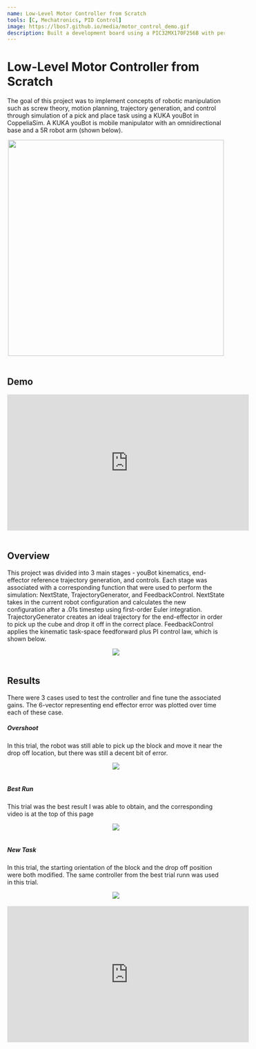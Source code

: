 ```yaml
---
name: Low-Level Motor Controller from Scratch
tools: [C, Mechatronics, PID Control]
image: https://lbos7.github.io/media/motor_control_demo.gif
description: Built a development board using a PIC32MX170F256B with peripherals and implemented PID control to make a motor driver
---
```


# Low-Level Motor Controller from Scratch
The goal of this project was to implement concepts of robotic manipulation such as screw theory, motion planning, trajectory generation, and control through simulation of a pick and place task using a KUKA youBot in CoppeliaSim. A KUKA youBot is mobile manipulator with an omnidirectional base and a 5R robot arm (shown below).
<br>
<center><img src="{{ site.url }}{{ site.baseurl }}/media/youBot.jpg" width="500"/></center>
<br>

## Demo
<center><iframe width="560" height="315" src="https://www.youtube.com/embed/W-60ke0rfIs?si=hSfqu9TzXMuvUW30" title="YouTube video player" frameborder="0" allow="accelerometer; autoplay; clipboard-write; encrypted-media; gyroscope; picture-in-picture; web-share" referrerpolicy="strict-origin-when-cross-origin" allowfullscreen></iframe></center>
<br>

## Overview
This project was divided into 3 main stages - youBot kinematics, end-effector reference trajectory generation, and controls. Each stage was associated with a corresponding function that were used to perform the simulation: NextState, TrajectoryGenerator, and FeedbackControl. NextState takes in the current robot configuration and calculates the new configuration after a .01s timestep using first-order Euler integration. TrajectoryGenerator creates an ideal trajectory for the end-effector in order to pick up the cube and drop it off in the correct place. FeedbackControl applies the kinematic task-space feedforward plus PI control law, which is shown below.
<br>
<center><img src="{{ site.url }}{{ site.baseurl }}/media/feedforwardlaw.png"/></center>
<br>

## Results
There were 3 cases used to test the controller and fine tune the associated gains. The 6-vector representing end effector error was plotted over time each of these case.
<br>

##### Overshoot
In this trial, the robot was still able to pick up the block and move it near the drop off location, but there was still a decent bit of error.
<br>
<center><img src="{{ site.url }}{{ site.baseurl }}/media/overshoot.png"/></center>
<br>

##### Best Run
This trial was the best result I was able to obtain, and the corresponding video is at the top of this page
<br>
<center><img src="{{ site.url }}{{ site.baseurl }}/media/best.png"/></center>
<br>

##### New Task
In this trial, the starting orientation of the block and the drop off position were both modified. The same controller from the best trial runn was used in this trial.
<br>
<center><img src="{{ site.url }}{{ site.baseurl }}/media/newTask.png"/></center>
<br>
<center><iframe width="560" height="315" src="https://www.youtube.com/embed/2Mv__pqTEF0?si=q05RkmNtKlVD0KZ4" title="YouTube video player" frameborder="0" allow="accelerometer; autoplay; clipboard-write; encrypted-media; gyroscope; picture-in-picture; web-share" referrerpolicy="strict-origin-when-cross-origin" allowfullscreen></iframe></center>